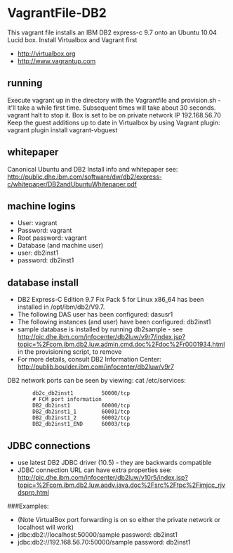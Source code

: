 VagrantFile-DB2
===============
This vagrant file installs an IBM DB2 express-c 9.7 onto an Ubuntu 10.04 Lucid box.
Install Virtualbox and Vagrant first
* http://virtualbox.org
* http://www.vagrantup.com

## running
Execute vagrant up in the directory with the Vagrantfile and provision.sh - it'll take a while first time.  Subsequent times will take about 30 seconds.
vagrant halt to stop it.
Box is set to be on private network IP 192.168.56.70
Keep the guest additions up to date in Virtualbox by using Vagrant plugin:
	vagrant plugin install vagrant-vbguest


## whitepaper
Canonical Ubuntu and DB2 Install info and whitepaper see: http://public.dhe.ibm.com/software/dw/db2/express-c/whitepaper/DB2andUbuntuWhitepaper.pdf

## machine logins

* User: vagrant
* Password: vagrant
* Root password: vagrant
* Database (and machine user)
* user: db2inst1
* password: db2inst1

## database install
* DB2 Express-C Edition 9.7 Fix Pack 5 for Linux x86_64 has been installed in /opt/ibm/db2/V9.7.
* The following DAS user has been configured:  dasusr1
* The following instances (and user) have been configured: db2inst1
* sample database is installed by running db2sample - see http://pic.dhe.ibm.com/infocenter/db2luw/v9r7/index.jsp?topic=%2Fcom.ibm.db2.luw.admin.cmd.doc%2Fdoc%2Fr0001934.html in the provisioning script, to remove
* For more details, consult DB2 Information Center: http://publib.boulder.ibm.com/infocenter/db2luw/v9r7

DB2 network ports can be seen by viewing: cat /etc/services:

```
		db2c_db2inst1         50000/tcp
		# FCM port information
		DB2_db2inst1          60000/tcp
		DB2_db2inst1_1        60001/tcp
		DB2_db2inst1_2        60002/tcp
		DB2_db2inst1_END      60003/tcp
```

## JDBC connections
* use latest DB2 JDBC driver (10.5) - they are backwards compatible
* JDBC connection URL can have extra properties see: http://pic.dhe.ibm.com/infocenter/db2luw/v10r5/index.jsp?topic=%2Fcom.ibm.db2.luw.apdv.java.doc%2Fsrc%2Ftpc%2Fimjcc_rjvdsprp.html

###Examples:
* (Note VirtualBox port forwarding is on so either the private network or localhost will work)
* jdbc:db2://localhost:50000/sample  password: db2inst1
* jdbc:db2://192.168.56.70:50000/sample password: db2inst1

